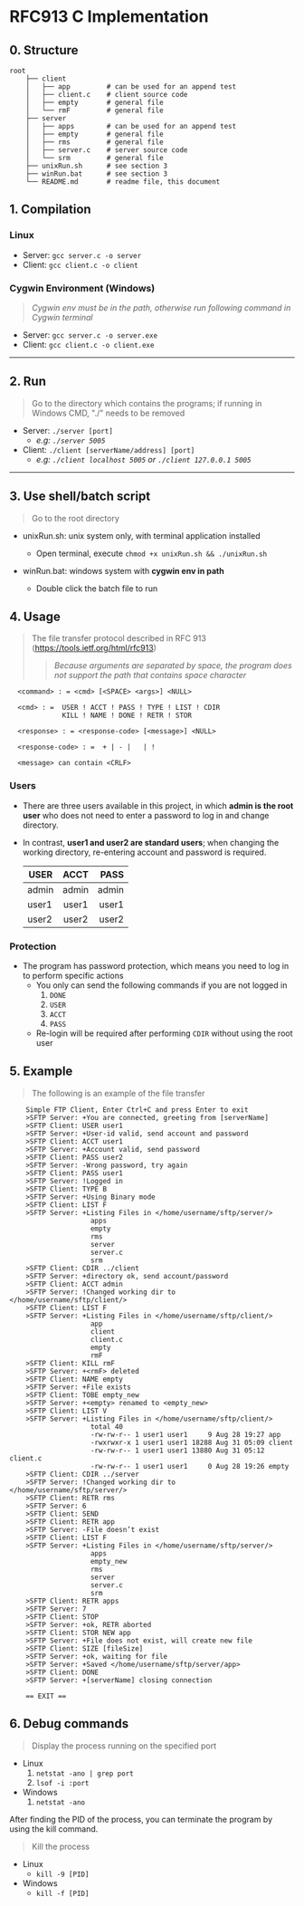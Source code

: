 [//]: <>        (Open this document with a)
[comment]: <>   (markdown reader to get the)
[//]: #         (best reading experience)

# RFC913 C Implementation

## 0. Structure

    root
        ├── client
        │   ├── app         # can be used for an append test
        │   ├── client.c    # client source code
        │   ├── empty       # general file
        │   └── rmF         # general file
        ├── server
        │   ├── apps        # can be used for an append test
        │   ├── empty       # general file
        │   ├── rms         # general file
        │   ├── server.c    # server source code
        │   └── srm         # general file
        ├── unixRun.sh      # see section 3
        ├── winRun.bat      # see section 3
        └── README.md       # readme file, this document

## 1. Compilation

### Linux

- Server: `gcc server.c -o server`
- Client: `gcc client.c -o client`

### Cygwin Environment (Windows)

> *Cygwin env must be in the path, otherwise run following command in Cygwin terminal*

- Server: `gcc server.c -o server.exe`
- Client: `gcc client.c -o client.exe`

---

## 2. Run

> Go to the directory which contains the programs; if running in Windows CMD, "./" needs to be removed

- Server: `./server [port]`
  - *e.g: `./server 5005`*
- Client: `./client [serverName/address] [port]`
  - *e.g: `./client localhost 5005` or `./client 127.0.0.1 5005`*

---

## 3. Use shell/batch script

> Go to the root directory

- unixRun.sh: unix system only, with terminal application installed
  - Open terminal, execute `chmod +x unixRun.sh && ./unixRun.sh`

- winRun.bat: windows system with **cygwin env in path**
  - Double click the batch file to run

## 4. Usage

> The file transfer protocol described in RFC 913 (<https://tools.ietf.org/html/rfc913>)
>
>> *Because arguments are separated by space, the program does not support the path that contains space character*

      <command> : = <cmd> [<SPACE> <args>] <NULL>

      <cmd> : =  USER ! ACCT ! PASS ! TYPE ! LIST ! CDIR
                 KILL ! NAME ! DONE ! RETR ! STOR

      <response> : = <response-code> [<message>] <NULL>

      <response-code> : =  + | - |   | !

      <message> can contain <CRLF>

### Users

- There are three users available in this project, in which **admin is the root user** who does not need to enter a password to log in and change directory.

- In contrast, **user1 and user2 are standard users**; when changing the working directory, re-entering account and password is required.

    | USER  | ACCT  |  PASS |
    | ----- | :---: | ----: |
    | admin | admin | admin |
    | user1 | user1 | user1 |
    | user2 | user2 | user2 |

### Protection

- The program has password protection, which means you need to log in to perform specific actions
  - You only can send the following commands if you are not logged in
    1. `DONE`
    2. `USER`
    3. `ACCT`
    4. `PASS`
  - Re-login will be required after performing `CDIR` without using the root user

## 5. Example

> The following is an example of the file transfer

        Simple FTP Client, Enter Ctrl+C and press Enter to exit
        >SFTP Server: +You are connected, greeting from [serverName]
        >SFTP Client: USER user1
        >SFTP Server: +User-id valid, send account and password
        >SFTP Client: ACCT user1
        >SFTP Server: +Account valid, send password
        >SFTP Client: PASS user2
        >SFTP Server: -Wrong password, try again
        >SFTP Client: PASS user1
        >SFTP Server: !Logged in
        >SFTP Client: TYPE B
        >SFTP Server: +Using Binary mode
        >SFTP Client: LIST F
        >SFTP Server: +Listing Files in </home/username/sftp/server/>
                        apps
                        empty
                        rms
                        server
                        server.c
                        srm
        >SFTP Client: CDIR ../client
        >SFTP Server: +directory ok, send account/password
        >SFTP Client: ACCT admin
        >SFTP Server: !Changed working dir to </home/username/sftp/client/>
        >SFTP Client: LIST F
        >SFTP Server: +Listing Files in </home/username/sftp/client/>
                        app
                        client
                        client.c
                        empty
                        rmF
        >SFTP Client: KILL rmF
        >SFTP Server: +<rmF> deleted
        >SFTP Client: NAME empty
        >SFTP Server: +File exists
        >SFTP Client: TOBE empty_new
        >SFTP Server: +<empty> renamed to <empty_new>
        >SFTP Client: LIST V
        >SFTP Server: +Listing Files in </home/username/sftp/client/>
                        total 40
                        -rw-rw-r-- 1 user1 user1     9 Aug 28 19:27 app
                        -rwxrwxr-x 1 user1 user1 18288 Aug 31 05:09 client
                        -rw-rw-r-- 1 user1 user1 13880 Aug 31 05:12 client.c
                        -rw-rw-r-- 1 user1 user1     0 Aug 28 19:26 empty
        >SFTP Client: CDIR ../server
        >SFTP Server: !Changed working dir to </home/username/sftp/server/>
        >SFTP Client: RETR rms
        >SFTP Server: 6
        >SFTP Client: SEND
        >SFTP Client: RETR app
        >SFTP Server: -File doesn’t exist
        >SFTP Client: LIST F
        >SFTP Server: +Listing Files in </home/username/sftp/server/>
                        apps
                        empty_new
                        rms
                        server
                        server.c
                        srm
        >SFTP Client: RETR apps
        >SFTP Server: 7
        >SFTP Client: STOP
        >SFTP Server: +ok, RETR aborted
        >SFTP Client: STOR NEW app
        >SFTP Server: +File does not exist, will create new file
        >SFTP Client: SIZE [fileSize]
        >SFTP Server: +ok, waiting for file
        >SFTP Server: +Saved </home/username/sftp/server/app>
        >SFTP Client: DONE
        >SFTP Server: +[serverName] closing connection

        == EXIT ==

## 6. Debug commands

> Display the process running on the specified port

- Linux
    1. `netstat -ano | grep port`
    2. `lsof -i :port`
- Windows
    1. `netstat -ano`

After finding the PID of the process, you can terminate the program by using the kill command.

> Kill the process

- Linux
  - `kill -9 [PID]`
- Windows
  - `kill -f [PID]`
